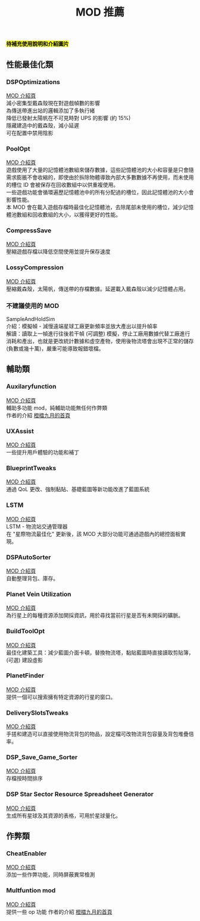 ﻿---
title: "MOD 推薦"
---

<mark>**待補充使用說明和介紹圖片**</mark>

## 性能最佳化類

### DSPOptimizations
[MOD 介紹頁](https://thunderstore.io/c/dyson-sphere-program/p/Selsion/DSPOptimizations/)  
減小密集型戴森殼現在對遊戲幀數的影響  
為傳送帶進出站的邏輯添加了多執行緒  
降低已發射太陽帆在不可見時對 UPS 的影響 (約 15%)  
隱藏建造中的戴森殼，減小延遲  
可在配置中禁用陰影

### PoolOpt
[MOD 介紹頁](https://thunderstore.io/c/dyson-sphere-program/p/soarqin/PoolOpt/)  
遊戲使用了大量的記憶體池數組來儲存數據，這些記憶體池的大小和容量是只會隨需求膨脹不會收縮的，即使由於拆除物體導致內部大多數數據不再使用，而未使用的槽位 ID 會被保存在回收數組中以供重複使用。  
一些遊戲功能會循環遍歷記憶體池中的所有分配過的槽位，因此記憶體池的大小會影響性能。  
本 MOD 會在載入遊戲存檔時最佳化記憶體池，去除尾部未使用的槽位，減少記憶體池數組和回收數組的大小，以獲得更好的性能。

### CompressSave
[MOD 介紹頁](https://thunderstore.io/c/dyson-sphere-program/p/soarqin/CompressSave/)  
壓縮遊戲存檔以降低空間使用並提升保存速度

### LossyCompression
[MOD 介紹頁](https://thunderstore.io/c/dyson-sphere-program/p/starfi5h/LossyCompression/)  
壓縮戴森殼，太陽帆，傳送帶的存檔數據。延遲載入戴森殼以減少記憶體占用。

### 不建議使用的 MOD
SampleAndHoldSim  
介紹：模擬幀 - 減慢遠端星球工廠更新頻率並放大產出以提升幀率  
解讀：讀取上一幀進行往後若干幀 (可調整) 模擬，停止工廠用數據代替工廠進行消耗和產出，也就是更改統計數據和虛空產物，使用後物流塔會出現不正常的儲存 (負數或幾十萬)，嚴重可能導致報錯壞檔。

## 輔助類

### Auxilaryfunction
[MOD 介紹頁](https://thunderstore.io/c/dyson-sphere-program/p/blacksnipebiu/Auxilaryfunction/)  
輔助多功能 mod，純輔助功能無任何作弊類  
作者的介紹 [橙櫺九月的首頁](https://space.bilibili.com/6704040)

### UXAssist
[MOD 介紹頁](https://thunderstore.io/c/dyson-sphere-program/p/soarqin/UXAssist/)  
一些提升用戶體驗的功能和補丁  

### BlueprintTweaks
[MOD 介紹頁](https://thunderstore.io/c/dyson-sphere-program/p/kremnev8/BlueprintTweaks/)  
通過 QoL 更改、強制黏貼、基礎藍圖等新功能改進了藍圖系統

### LSTM
[MOD 介紹頁](https://thunderstore.io/c/dyson-sphere-program/p/hetima/LSTM/)  
LSTM - 物流站交通管理器  
在 "星際物流最佳化" 更新後，該 MOD 大部分功能可通過遊戲內的總控面板實現。

### DSPAutoSorter
[MOD 介紹頁](https://thunderstore.io/c/dyson-sphere-program/p/appuns/DSPAutoSorter/)  
自動整理背包、庫存。

### Planet Vein Utilization
[MOD 介紹頁](https://thunderstore.io/c/dyson-sphere-program/p/testpushpleaseignore/Planet_Vein_Utilization/)  
為行星上的每種資源添加開採資訊，用於尋找當前行星是否有未開採的礦脈。

### BuildToolOpt
[MOD 介紹頁](https://thunderstore.io/c/dyson-sphere-program/p/starfi5h/BuildToolOpt/)  
最佳化建築工具：減少藍圖介面卡頓，替換物流塔，黏貼藍圖時直接讀取剪貼簿，(可選) 建設虛影

### PlanetFinder
[MOD 介紹頁](https://thunderstore.io/c/dyson-sphere-program/p/hetima/PlanetFinder/)  
提供一個可以搜索擁有特定資源的行星的窗口。

### DeliverySlotsTweaks
[MOD 介紹頁](https://thunderstore.io/c/dyson-sphere-program/p/starfi5h/DeliverySlotsTweaks/)  
手搓和建造可以直接使用物流背包的物品，設定檔可改物流背包容量及背包堆疊倍率。

### DSP_Save_Game_Sorter
[MOD 介紹頁](https://thunderstore.io/c/dyson-sphere-program/p/JClark/DSP_Save_Game_Sorter/)  
存檔按時間排序

### DSP Star Sector Resource Spreadsheet Generator
[MOD 介紹頁](https://thunderstore.io/c/dyson-sphere-program/p/GreyHak/DSP_Star_Sector_Resource_Spreadsheet_Generator/)  
生成所有星球及其資源的表格，可用於星球量化。

## 作弊類

### CheatEnabler
[MOD 介紹頁](https://thunderstore.io/c/dyson-sphere-program/p/soarqin/CheatEnabler/)  
添加一些作弊功能，同時屏蔽異常檢測

### Multfuntion mod
[MOD 介紹頁](https://thunderstore.io/c/dyson-sphere-program/p/soarqin/CheatEnabler/)  
提供一些 op 功能
作者的介紹 [橙櫺九月的首頁](https://space.bilibili.com/6704040)

